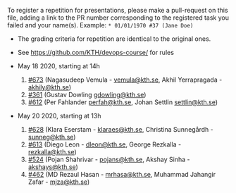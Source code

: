 To register a repetition for presentations, please make a pull-request on this file, adding a link to the PR number corresponding to the registered task you failed and your name(s). Example: `* 01/01/1970 #37 (Jane Doe)`

* The grading criteria for repetition are identical to the original ones.
* See https://github.com/KTH/devops-course/ for rules

* May 18 2020, starting at 14h

  1. [#673](https://github.com/KTH/devops-course/pull/673) (Nagasudeep Vemula - vemula@kth.se, Akhil Yerrapragada - akhily@kth.se)
  1. [#361](https://github.com/KTH/devops-course/pull/361) (Gustav Dowling gdowling@kth.se)
  1. [#612](https://github.com/KTH/devops-course/pull/612) (Per Fahlander perfah@kth.se, Johan Settlin settlin@kth.se)
  
* May 20 2020, starting at 13h

  1. [#628](https://github.com/KTH/devops-course/pull/628) (Klara Eserstam - klaraes@kth.se, Christina Sunnegårdh - sunneg@kth.se)
  1. [#613](https://github.com/KTH/devops-course/pull/613) (Diego Leon - dleon@kth.se, George Rezkalla - rezkalla@kth.se)
  1. [#524](https://github.com/KTH/devops-course/pull/524) (Pojan Shahrivar - pojans@kth.se, Akshay Sinha - akshays@kth.se)
  1. [#462](https://github.com/KTH/devops-course/pull/462) (MD Rezaul Hasan - mrhasa@kth.se, Muhammad Jahangir Zafar - mjza@kth.se)
